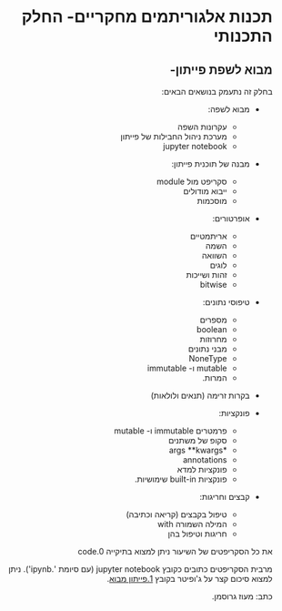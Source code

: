 <div dir='rtl' lang='he'>

# תכנות אלגוריתמים מחקריים- החלק התכנותי
## מבוא לשפת פייתון-  

בחלק זה נתעמק בנושאים הבאים:

- מבוא לשפה:
   - עקרונות השפה
   - מערכת ניהול החבילות של פייתון
   - jupyter notebook
- מבנה של תוכנית פייתון:
     - סקריפט מול module 
     -  ייבוא מודולים 
     - מוסכמות

- אופרטורים:
   - אריתמטיים
   - השמה
   - השוואה
   - לוגים
   - זהות ושייכות
   - bitwise
- טיפוסי נתונים:
   - מספרים
   - boolean
   - מחרוזות
   - מבני נתונים
   - NoneType
   - mutable ו- immutable
   - המרות.
- בקרות זרימה (תנאים ולולאות)
- פונקציות:
   - פרמטרים immutable  ו- mutable
   - סקופ של משתנים 
   - *args **kwargs
   - annotations
   - פונקציות למדא
   - פונקציות built-in שימושיות.
- קבצים וחריגות:
   - טיפול בקבצים (קריאה וכתיבה)
   - המילה השמורה with
   - חריגות וטיפול בהן

את כל הסקריפטים של השיעור ניתן למצוא בתיקייה code.0


מרבית הסקריפטים כתובים כקובץ jupyter notebook (עם סיומת '.ipynb').
ניתן למצוא סיכום קצר על ג'ופיטר בקובץ [1.פייתון מבוא](https://github.com/maoz-grossman/Python_Ariel/blob/master/1.Basics/1.%20%D7%A4%D7%99%D7%99%D7%AA%D7%95%D7%9F%20%D7%9E%D7%91%D7%95%D7%90.pdf).

כתב: מעוז גרוסמן.
</div>